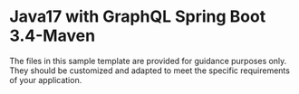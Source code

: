 # Java17 with GraphQL Spring Boot 3.4-Maven
The files in this sample template are provided for guidance purposes only. They should be customized and adapted to meet the specific requirements of your application.
